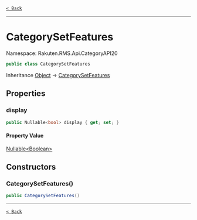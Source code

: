 [`< Back`](./)

---

# CategorySetFeatures

Namespace: Rakuten.RMS.Api.CategoryAPI20

```csharp
public class CategorySetFeatures
```

Inheritance [Object](https://docs.microsoft.com/en-us/dotnet/api/system.object) → [CategorySetFeatures](./rakuten.rms.api.categoryapi20.categorysetfeatures)

## Properties

### **display**

```csharp
public Nullable<bool> display { get; set; }
```

#### Property Value

[Nullable&lt;Boolean&gt;](https://docs.microsoft.com/en-us/dotnet/api/system.nullable-1)<br>

## Constructors

### **CategorySetFeatures()**

```csharp
public CategorySetFeatures()
```

---

[`< Back`](./)
